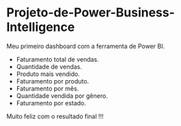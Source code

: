# Projeto-de-Power-Business-Intelligence

Meu primeiro dashboard com a ferramenta de Power BI.

 - Faturamento total de vendas.
- Quantidade de vendas.
- Produto mais vendido.
- Faturamento por produto.
- Faturamento por mês.
- Quantidade vendida por gênero.
- Faturamento por estado.


Muito feliz com o resultado final !!!

